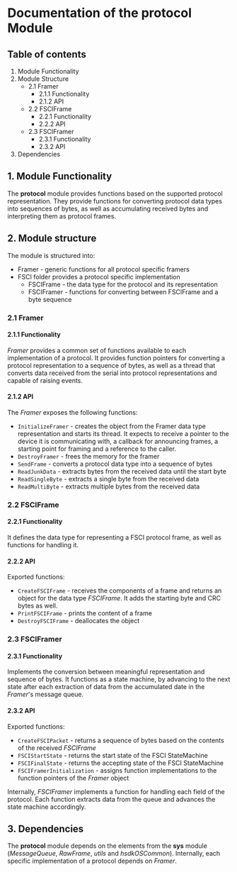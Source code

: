 # Documentation of the protocol Module

## Table of contents
1. Module Functionality
2. Module Structure
    * 2.1 Framer
        * 2.1.1 Functionality
        * 2.1.2 API
    * 2.2 FSCIFrame
        * 2.2.1 Functionality
        * 2.2.2 API
    * 2.3 FSCIFramer
        * 2.3.1 Functionality
        * 2.3.2 API
3. Dependencies

## 1. Module Functionality
The __protocol__ module provides functions based on the supported protocol
representation. They provide functions for converting protocol data types
into sequences of bytes, as well as accumulating received bytes and interpreting
them as protocol frames.

## 2. Module structure
The module is structured into:
* Framer - generic functions for all protocol specific framers
* FSCI folder provides a protocol specific implementation
    * FSCIFrame - the data type for the protocol and its representation
    * FSCIFramer - functions for converting between FSCIFrame and a byte sequence

### 2.1 Framer
#### 2.1.1 Functionality
_Framer_ provides a common set of functions available to each implementation of
a protocol. It provides function pointers for converting a protocol
representation to a sequence of bytes, as well as a thread that converts data
received from the serial into protocol representations and capable of raising
events.
#### 2.1.2 API
The _Framer_ exposes the following functions:
* `InitializeFramer` - creates the object from the Framer data type
representation and starts its thread. It expects to receive a pointer to the
device it is communicating with, a callback for announcing frames, a starting
point for framing and a reference to the caller.
* `DestroyFramer` - frees the memory for the framer
* `SendFrame` - converts a protocol data type into a sequence of bytes
* `ReadJunkData` - extracts bytes from the received data until the start byte
* `ReadSingleByte` - extracts a single byte from the received data
* `ReadMultiByte` - extracts multiple bytes from the received data

### 2.2 FSCIFrame
#### 2.2.1 Functionality
It defines the data type for representing a FSCI protocol frame, as well as
functions for handling it.
#### 2.2.2 API
Exported functions:
* `CreateFSCIFrame` - receives the components of a frame and returns an object
for the data type _FSCIFrame_. It adds the starting byte and CRC bytes as well.
* `PrintFSCIFrame` - prints the content of a frame
* `DestroyFSCIFrame` - deallocates the object

### 2.3 FSCIFramer
#### 2.3.1 Functionality
Implements the conversion between meaningful representation and sequence
of bytes. It functions as a state machine, by advancing to the next state
after each extraction of data from the accumulated date in the _Framer_'s
message queue.
#### 2.3.2 API
Exported functions:
* `CreateFSCIPacket` - returns a sequence of bytes based on the contents of the
received _FSCIFrame_
* `FSCIStartState` - returns the start state of the FSCI StateMachine
* `FSCIFinalState` - returns the accepting state of the FSCI StateMachine
* `FSCIFramerInitialization` - assigns function implementations to the function
pointers of the _Framer_ object

Internally, _FSCIFramer_ implements a function for handling each field of the
protocol. Each function extracts data from the queue and advances the state
machine accordingly.

## 3. Dependencies
The __protocol__ module depends on the elements from the __sys__ module
(_MessageQueue_, _RawFrame_, _utils_ and _hsdkOSCommon_). Internally, each
specific implementation of a protocol depends on _Framer_.
